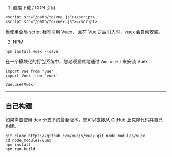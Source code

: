 1. 直接下载 / CDN 引用

```
<script src="/path/to/vue.js"></script>
<script src="/path/to/vuex.js"></script>
```

当使用全局 script 标签引用 Vuex， 且在 Vue 之后引入时，vuex 会自动安装。

2. NPM

```
npm install vuex --save
```

在一个模块化的打包系统中，您必须显式地通过 `Vue.use()` 来安装 Vuex：

```
import Vue from 'vue'
import Vuex from 'vuex'

Vue.use(Vuex)
```

---

## 自己构建

如果需要使用 dev 分支下的最新版本，您可以直接从 GitHub 上克隆代码并自己构建。

```
git clone https://github.com/vuejs/vuex.git node_modules/vuex
cd node_modules/vuex
npm install
npm run build
```
